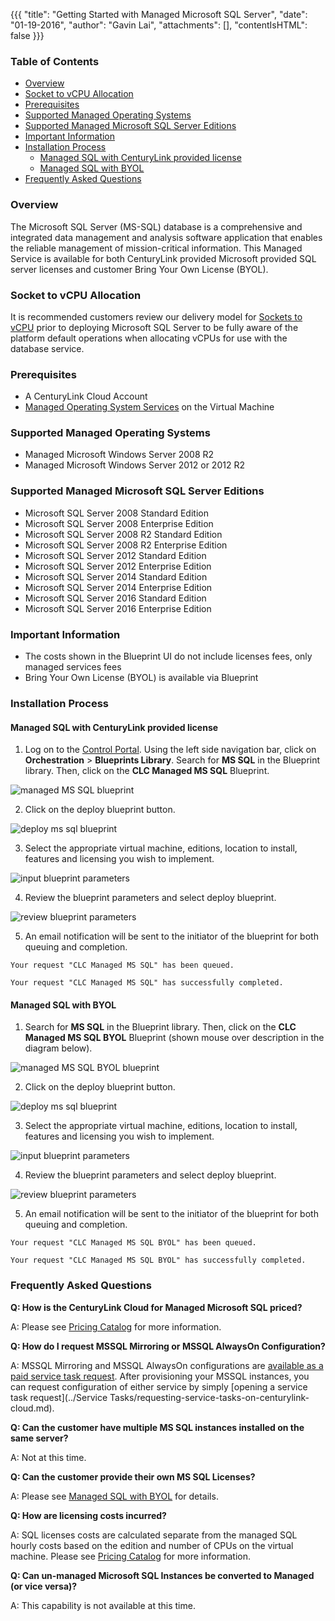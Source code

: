 {{{
  "title": "Getting Started with Managed Microsoft SQL Server",
  "date": "01-19-2016",
  "author": "Gavin Lai",
  "attachments": [],
  "contentIsHTML": false
}}}
### Table of Contents
* [Overview](#overview)
* [Socket to vCPU Allocation](#socket-to-vcpu-allocation)
* [Prerequisites](#prerequisites)
* [Supported Managed Operating Systems](#supported-managed-operating-systems)
* [Supported Managed Microsoft SQL Server Editions](#supported-managed-microsoft-sql-server-editions)
* [Important Information](#important-information)
* [Installation Process](#installation-process)
  * [Managed SQL with CenturyLink provided license](#managed-sql-with-centurylink-provided-license)
  * [Managed SQL with BYOL](#managed-sql-with-byol)
* [Frequently Asked Questions](#frequently-asked-questions)

### Overview
The Microsoft SQL Server (MS-SQL) database is a comprehensive and integrated data management and analysis software application that enables the reliable management of mission-critical information.  This Managed Service is available for both CenturyLink provided Microsoft provided SQL server licenses and customer Bring Your Own License (BYOL).

### Socket to vCPU Allocation
It is recommended customers review our delivery model for [Sockets to vCPU](../Servers/platform-socket-to-vcpu-allocation.md) prior to deploying Microsoft SQL Server to be fully aware of the platform default operations when allocating vCPUs for use with the database service.

### Prerequisites
* A CenturyLink Cloud Account
* [Managed Operating System Services](//www.ctl.io/managed-services/operating-system) on the Virtual Machine

### Supported Managed Operating Systems
* Managed Microsoft Windows Server 2008 R2
* Managed Microsoft Windows Server 2012 or 2012 R2

### Supported Managed Microsoft SQL Server Editions
* Microsoft SQL Server 2008 Standard Edition
* Microsoft SQL Server 2008 Enterprise Edition
* Microsoft SQL Server 2008 R2 Standard Edition
* Microsoft SQL Server 2008 R2 Enterprise Edition
* Microsoft SQL Server 2012 Standard Edition
* Microsoft SQL Server 2012 Enterprise Edition
* Microsoft SQL Server 2014 Standard Edition
* Microsoft SQL Server 2014 Enterprise Edition
* Microsoft SQL Server 2016 Standard Edition
* Microsoft SQL Server 2016 Enterprise Edition

### Important Information
* The costs shown in the Blueprint UI do not include licenses fees, only managed services fees
* Bring Your Own License (BYOL) is available via Blueprint

### Installation Process

#### Managed SQL with CenturyLink provided license

1. Log on to the [Control Portal](https://control.ctl.io/). Using the left side navigation bar, click on **Orchestration** > **Blueprints Library**. Search for **MS SQL** in the Blueprint library. Then, click on the **CLC Managed MS SQL** Blueprint.

  ![managed MS SQL blueprint](../images/getting-started-with-managed-microsoft-sql-server-01.png)

2. Click on the deploy blueprint button.

  ![deploy ms sql blueprint](../images/getting-started-with-managed-microsoft-sql-server-02.png)

3. Select the appropriate virtual machine, editions, location to install, features and licensing you wish to implement.

  ![input blueprint parameters](../images/getting-started-with-managed-microsoft-sql-server-03.png)

4. Review the blueprint parameters and select deploy blueprint.  

  ![review blueprint parameters](../images/getting-started-with-managed-microsoft-sql-server-04.png)

5. An email notification will be sent to the initiator of the blueprint for both queuing and completion.

  ```
  Your request "CLC Managed MS SQL" has been queued.
  ```

  ```
  Your request "CLC Managed MS SQL" has successfully completed.
  ```

#### Managed SQL with BYOL

1. Search for **MS SQL** in the Blueprint library. Then, click on the **CLC Managed MS SQL BYOL** Blueprint (shown mouse over description in the diagram below).

  ![managed MS SQL BYOL blueprint](../images/managed-mssql-byol/getting-started-with-managed-microsoft-sql-server-byol-01.png)

2. Click on the deploy blueprint button.

  ![deploy ms sql blueprint](../images/managed-mssql-byol/getting-started-with-managed-microsoft-sql-server-byol-02.png)

3. Select the appropriate virtual machine, editions, location to install, features and licensing you wish to implement.

  ![input blueprint parameters](../images/managed-mssql-byol/getting-started-with-managed-microsoft-sql-server-byol-03.png)

4. Review the blueprint parameters and select deploy blueprint.  

  ![review blueprint parameters](../images/managed-mssql-byol/getting-started-with-managed-microsoft-sql-server-byol-04.png)

5. An email notification will be sent to the initiator of the blueprint for both queuing and completion.

  ```
  Your request "CLC Managed MS SQL BYOL" has been queued.
  ```

  ```
  Your request "CLC Managed MS SQL BYOL" has successfully completed.
  ```


### Frequently Asked Questions

**Q: How is the CenturyLink Cloud for Managed Microsoft SQL priced?**

A: Please see [Pricing Catalog](//www.ctl.io/pricing/#/va1) for more information.

**Q: How do I request MSSQL Mirroring or MSSQL AlwaysOn Configuration?**

A: MSSQL Mirroring and MSSQL AlwaysOn configurations are [available as a paid service task request](//www.ctl.io/service-tasks/#mssql-alwayson-configuration).  After provisioning your MSSQL instances, you can request configuration of either service by simply [opening a service task request](../Service Tasks/requesting-service-tasks-on-centurylink-cloud.md).    

**Q: Can the customer have multiple MS SQL instances installed on the same server?**

A: Not at this time.

**Q: Can the customer provide their own MS SQL Licenses?**

A: Please see [Managed SQL with BYOL](#managed-sql-with-byol) for details.

**Q: How are licensing costs incurred?**

A: SQL licenses costs are calculated separate from the managed SQL hourly costs based on the edition and number of CPUs on the virtual machine. Please see [Pricing Catalog](//www.ctl.io/pricing) for more information.

**Q: Can un-managed Microsoft SQL Instances be converted to Managed (or vice versa)?**

A: This capability is not available at this time.
